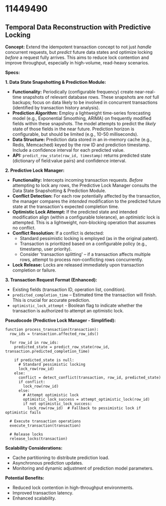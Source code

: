 # 11449490

## Temporal Data Reconstruction with Predictive Locking

**Concept:** Extend the idempotent transaction concept to not just *handle* concurrent requests, but *predict* future data states and optimize locking *before* a request fully arrives. This aims to reduce lock contention and improve throughput, especially in high-volume, read-heavy scenarios.

**Specs:**

**1. Data State Snapshotting & Prediction Module:**

*   **Functionality:** Periodically (configurable frequency) create near-real-time snapshots of relevant database rows. These snapshots are *not* full backups; focus on data likely to be involved in concurrent transactions (identified by transaction history analysis).
*   **Prediction Algorithm:** Employ a lightweight time-series forecasting model (e.g., Exponential Smoothing, ARIMA) on frequently modified fields within these snapshots.  The model attempts to predict the *likely* state of those fields in the near future.  Prediction horizon is configurable, but should be limited (e.g., 10-50 milliseconds).
*   **Data Structure:**  Prediction data stored in an in-memory cache (e.g., Redis, Memcached) keyed by the row ID and prediction timestamp. Include a confidence interval for each predicted value.
*   **API:** `predict_row_state(row_id, timestamp)` returns predicted state (dictionary of field:value pairs) and confidence interval.

**2. Predictive Lock Manager:**

*   **Functionality:** Intercepts incoming transaction requests. *Before* attempting to lock any rows, the Predictive Lock Manager consults the Data State Snapshotting & Prediction Module.
*   **Conflict Detection:** For each row potentially affected by the transaction, the manager compares the *intended* modification to the predicted future state at the transaction's expected completion time.
*   **Optimistic Lock Attempt:** If the predicted state and intended modification align (within a configurable tolerance), an *optimistic* lock is attempted. This is a lightweight, non-blocking operation that assumes no conflict.
*   **Conflict Resolution:** If a conflict is detected:
    *   Standard pessimistic locking is employed (as in the original patent).
    *   Transaction is prioritized based on a configurable policy (e.g., timestamp, user priority).
    *   Consider 'transaction splitting' – if a transaction affects multiple rows, attempt to process non-conflicting rows concurrently.
*   **Lock Release:** Locks are released immediately upon transaction completion or failure.

**3. Transaction Request Format (Enhanced):**

*   Existing fields (transaction ID, operation list, condition).
*   `predicted_completion_time` – Estimated time the transaction will finish. This is crucial for accurate prediction.
*   `optimistic_lock_attempt` - Boolean flag to indicate whether the transaction is authorized to attempt an optimistic lock.

**Pseudocode (Predictive Lock Manager - Simplified):**

```
function process_transaction(transaction):
  row_ids = transaction.affected_row_ids()

  for row_id in row_ids:
    predicted_state = predict_row_state(row_id, transaction.predicted_completion_time)
    
    if predicted_state is null:
      # Standard pessimistic locking
      lock_row(row_id)
    else:
      conflict = detect_conflict(transaction, row_id, predicted_state)
      if conflict:
        lock_row(row_id)
      else:
        # Attempt optimistic lock
        optimistic_lock_success = attempt_optimistic_lock(row_id)
        if not optimistic_lock_success:
          lock_row(row_id)  # Fallback to pessimistic lock if optimistic fails

  # Execute transaction operations
  execute_transaction(transaction)

  # Release locks
  release_locks(transaction)
```

**Scalability Considerations:**

*   Cache partitioning to distribute prediction load.
*   Asynchronous prediction updates.
*   Monitoring and dynamic adjustment of prediction model parameters.

**Potential Benefits:**

*   Reduced lock contention in high-throughput environments.
*   Improved transaction latency.
*   Enhanced scalability.